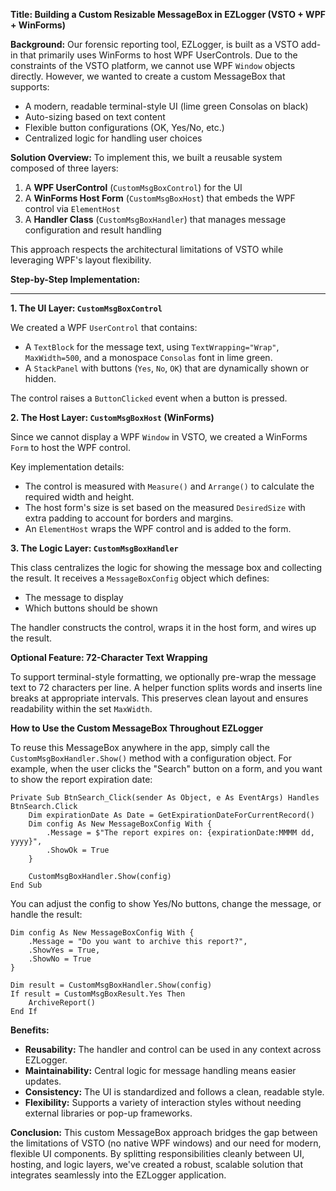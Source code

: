 **Title: Building a Custom Resizable MessageBox in EZLogger (VSTO + WPF + WinForms)**

**Background:**
Our forensic reporting tool, EZLogger, is built as a VSTO add-in that primarily uses WinForms to host WPF UserControls. Due to the constraints of the VSTO platform, we cannot use WPF `Window` objects directly. However, we wanted to create a custom MessageBox that supports:

- A modern, readable terminal-style UI (lime green Consolas on black)
- Auto-sizing based on text content
- Flexible button configurations (OK, Yes/No, etc.)
- Centralized logic for handling user choices

**Solution Overview:**
To implement this, we built a reusable system composed of three layers:

1. A **WPF UserControl** (`CustomMsgBoxControl`) for the UI
2. A **WinForms Host Form** (`CustomMsgBoxHost`) that embeds the WPF control via `ElementHost`
3. A **Handler Class** (`CustomMsgBoxHandler`) that manages message configuration and result handling

This approach respects the architectural limitations of VSTO while leveraging WPF's layout flexibility.

**Step-by-Step Implementation:**

---

**1. The UI Layer: `CustomMsgBoxControl`**

We created a WPF `UserControl` that contains:
- A `TextBlock` for the message text, using `TextWrapping="Wrap"`, `MaxWidth=500`, and a monospace `Consolas` font in lime green.
- A `StackPanel` with buttons (`Yes`, `No`, `OK`) that are dynamically shown or hidden.

The control raises a `ButtonClicked` event when a button is pressed.

**2. The Host Layer: `CustomMsgBoxHost` (WinForms)**

Since we cannot display a WPF `Window` in VSTO, we created a WinForms `Form` to host the WPF control.

Key implementation details:
- The control is measured with `Measure()` and `Arrange()` to calculate the required width and height.
- The host form's size is set based on the measured `DesiredSize` with extra padding to account for borders and margins.
- An `ElementHost` wraps the WPF control and is added to the form.

**3. The Logic Layer: `CustomMsgBoxHandler`**

This class centralizes the logic for showing the message box and collecting the result. It receives a `MessageBoxConfig` object which defines:
- The message to display
- Which buttons should be shown

The handler constructs the control, wraps it in the host form, and wires up the result.

**Optional Feature: 72-Character Text Wrapping**

To support terminal-style formatting, we optionally pre-wrap the message text to 72 characters per line. A helper function splits words and inserts line breaks at appropriate intervals. This preserves clean layout and ensures readability within the set `MaxWidth`.

**How to Use the Custom MessageBox Throughout EZLogger**

To reuse this MessageBox anywhere in the app, simply call the `CustomMsgBoxHandler.Show()` method with a configuration object. For example, when the user clicks the "Search" button on a form, and you want to show the report expiration date:

```vbnet
Private Sub BtnSearch_Click(sender As Object, e As EventArgs) Handles BtnSearch.Click
    Dim expirationDate As Date = GetExpirationDateForCurrentRecord()
    Dim config As New MessageBoxConfig With {
        .Message = $"The report expires on: {expirationDate:MMMM dd, yyyy}",
        .ShowOk = True
    }

    CustomMsgBoxHandler.Show(config)
End Sub
```

You can adjust the config to show Yes/No buttons, change the message, or handle the result:

```vbnet
Dim config As New MessageBoxConfig With {
    .Message = "Do you want to archive this report?",
    .ShowYes = True,
    .ShowNo = True
}

Dim result = CustomMsgBoxHandler.Show(config)
If result = CustomMsgBoxResult.Yes Then
    ArchiveReport()
End If
```

**Benefits:**
- **Reusability:** The handler and control can be used in any context across EZLogger.
- **Maintainability:** Central logic for message handling means easier updates.
- **Consistency:** The UI is standardized and follows a clean, readable style.
- **Flexibility:** Supports a variety of interaction styles without needing external libraries or pop-up frameworks.

**Conclusion:**
This custom MessageBox approach bridges the gap between the limitations of VSTO (no native WPF windows) and our need for modern, flexible UI components. By splitting responsibilities cleanly between UI, hosting, and logic layers, we've created a robust, scalable solution that integrates seamlessly into the EZLogger application.

